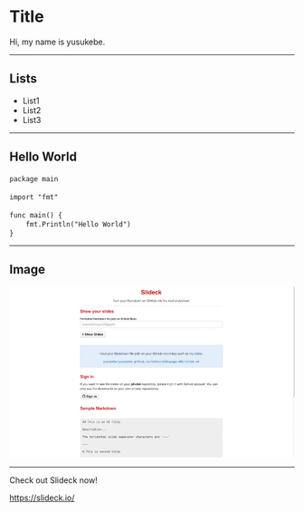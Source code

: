 # Title

Hi, my name is yusukebe.

---

## Lists

* List1
* List2
* List3

---

## Hello World


    package main

    import "fmt"

    func main() {
        fmt.Println("Hello World")
    }

---

## Image

![Slideck](images/slideck_ss.png)

---

Check out Slideck now!

<https://slideck.io/>

